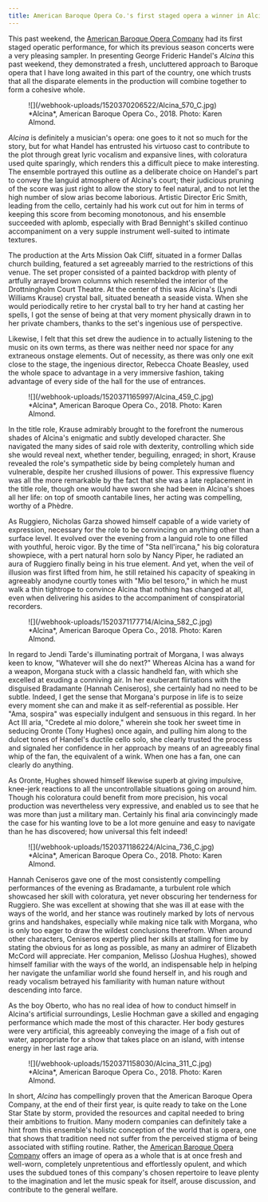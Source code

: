 ```yaml
---
title: American Baroque Opera Co.'s first staged opera a winner in Alcina
---
```


This past weekend, the [American Baroque Opera Company](/scene/people/american-baroque-opera-co/) had its first staged operatic performance, for which its previous season concerts were a very pleasing sampler. In presenting George Frideric Handel's *Alcina* this past weekend, they demonstrated a fresh, uncluttered approach to Baroque opera that I have long awaited in this part of the country, one which trusts that all the disparate elements in the production will combine together to form a cohesive whole.

<figure data-type="image">
![](/webhook-uploads/1520370206522/Alcina_570_C.jpg)
<figcaption>*Alcina*, American Baroque Opera Co., 2018. Photo: Karen Almond.</figcaption>
</figure>

*Alcina* is definitely a musician's opera: one goes to it not so much for the story, but for what Handel has entrusted his virtuoso cast to contribute to the plot through great lyric vocalism and expansive lines, with coloratura used quite sparingly, which renders this a difficult piece to make interesting. The ensemble portrayed this outline as a deliberate choice on Handel's part to convey the languid atmosphere of Alcina's court; their judicious pruning of the score was just right to allow the story to feel natural, and to not let the high number of slow arias become laborious. Artistic Director Eric Smith, leading from the cello, certainly had his work cut out for him in terms of keeping this score from becoming monotonous, and his ensemble succeeded with aplomb, especially with Brad Bennight's skilled continuo accompaniment on a very supple instrument well-suited to intimate textures.

The production at the Arts Mission Oak Cliff, situated in a former Dallas church building, featured a set agreeably married to the restrictions of this venue. The set proper consisted of a painted backdrop with plenty of artfully arrayed brown columns which resembled the interior of the Drottningholm Court Theatre. At the center of this was Alcina's (Lyndi Williams Krause) crystal ball, situated beneath a seaside vista. When she would periodically retire to her crystal ball to try her hand at casting her spells, I got the sense of being at that very moment physically drawn in to her private chambers, thanks to the set's ingenious use of perspective.

Likewise, I felt that this set drew the audience in to actually listening to the music on its own terms, as there was neither need nor space for any extraneous onstage elements. Out of necessity, as there was only one exit close to the stage, the ingenious director, Rebecca Choate Beasley, used the whole space to advantage in a very immersive fashion, taking advantage of every side of the hall for the use of entrances.

<figure data-type="image">
![](/webhook-uploads/1520371165997/Alcina_459_C.jpg)
<figcaption>*Alcina*, American Baroque Opera Co., 2018. Photo: Karen Almond.</figcaption>
</figure>

In the title role, Krause admirably brought to the forefront the numerous shades of Alcina's enigmatic and subtly developed character. She navigated the many sides of said role with dexterity, controlling which side she would reveal next, whether tender, beguiling, enraged; in short, Krause revealed the role's sympathetic side by being completely human and vulnerable, despite her crushed illusions of power. This expressive fluency was all the more remarkable by the fact that she was a late replacement in the title role, though one would have sworn she had been in Alcina's shoes all her life: on top of smooth cantabile lines, her acting was compelling, worthy of a Phèdre.

As Ruggiero, Nicholas Garza showed himself capable of a wide variety of expression, necessary for the role to be convincing on anything other than a surface level. It evolved over the evening from a languid role to one filled with youthful, heroic vigor. By the time of "Sta nell'ircana," his big coloratura showpiece, with a pert natural horn solo by Nancy Piper, he radiated an aura of Ruggiero finally being in his true element. And yet, when the veil of illusion was first lifted from him, he still retained his capacity of speaking in agreeably anodyne courtly tones with "Mio bel tesoro," in which he must walk a thin tightrope to convince Alcina that nothing has changed at all, even when delivering his asides to the accompaniment of conspiratorial recorders.

<figure data-type="image">
![](/webhook-uploads/1520371177714/Alcina_582_C.jpg)
<figcaption>*Alcina*, American Baroque Opera Co., 2018. Photo: Karen Almond.</figcaption>
</figure>

In regard to Jendi Tarde's illuminating portrait of Morgana, I was always keen to know, "Whatever will she do next?" Whereas Alcina has a wand for a weapon, Morgana stuck with a classic handheld fan, with which she excelled at exuding a conniving air. In her exuberant flirtations with the disguised Bradamante (Hannah Ceniseros), she certainly had no need to be subtle. Indeed, I get the sense that Morgana's purpose in life is to seize every moment she can and make it as self-referential as possible. Her "Ama, sospira" was especially indulgent and sensuous in this regard. In her Act III aria, "Credete al mio dolore," wherein she took her sweet time in seducing Oronte (Tony Hughes) once again, and pulling him along to the dulcet tones of Handel's ductile cello solo, she clearly trusted the process and signaled her confidence in her approach by means of an agreeably final whip of the fan, the equivalent of a wink.  When one has a fan, one can clearly do anything. 

As Oronte, Hughes showed himself likewise superb at giving impulsive, knee-jerk reactions to all the uncontrollable situations going on around him. Though his coloratura could benefit from more precision, his vocal production was nevertheless very expressive, and enabled us to see that he was more than just a military man. Certainly his final aria convincingly made the case for his wanting love to be a lot more genuine and easy to navigate than he has discovered; how universal this felt indeed!

<figure data-type="image">
![](/webhook-uploads/1520371186224/Alcina_736_C.jpg)
<figcaption>*Alcina*, American Baroque Opera Co., 2018. Photo: Karen Almond.</figcaption>
</figure>

Hannah Ceniseros gave one of the most consistently compelling performances of the evening as Bradamante, a turbulent role which showcased her skill with coloratura, yet never obscuring her tenderness for Ruggiero. She was excellent at showing that she was ill at ease with the ways of the world, and her stance was routinely marked by lots of nervous grins and handshakes, especially while making nice talk with Morgana, who is only too eager to draw the wildest conclusions therefrom. When around other characters, Ceniseros expertly plied her skills at stalling for time by stating the obvious for as long as possible, as many an admirer of Elizabeth McCord will appreciate. 
 Her companion, Melisso (Joshua Hughes), showed himself familiar with the ways of the world, an indispensable help in helping her navigate the unfamiliar world she found herself in, and his rough and ready vocalism betrayed his familiarity with human nature without descending into farce.

As the boy Oberto, who has no real idea of how to conduct himself in Alcina's artificial surroundings, Leslie Hochman gave a skilled and engaging performance which made the most of this character. Her body gestures were very artificial, this agreeably conveying the image of a fish out of water, appropriate for a show that takes place on an island, with intense energy in her last rage aria.

<figure data-type="image">
![](/webhook-uploads/1520371158030/Alcina_311_C.jpg)
<figcaption>*Alcina*, American Baroque Opera Co., 2018. Photo: Karen Almond.</figcaption>
</figure>

In short, *Alcina* has compellingly proven that the American Baroque Opera Company, at the end of their first year, is quite ready to take on the Lone Star State by storm, provided the resources and capital needed to bring their ambitions to fruition. Many modern companies can definitely take a hint from this ensemble's holistic conception of the world that is opera, one that shows that tradition need not suffer from the perceived stigma of being associated with stifling routine. Rather, the [American Baroque Opera Company](/scene/people/american-baroque-opera-co/) offers an image of opera as a whole that is at once fresh and well-worn, completely unpretentious and effortlessly opulent, and which uses the subdued tones of this company's chosen repertoire to leave plenty to the imagination and let the music speak for itself, arouse discussion, and contribute to the general welfare.
